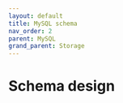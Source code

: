 ```yaml
---
layout: default
title: MySQL schema
nav_order: 2
parent: MySQL
grand_parent: Storage
---
```


# Schema design
